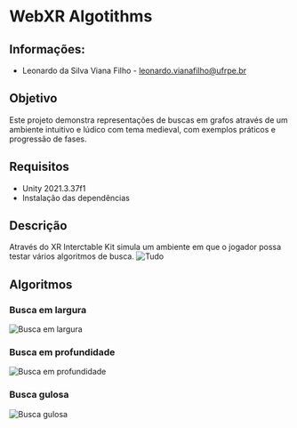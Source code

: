 # WebXR Algotithms

## Informações:

* Leonardo da Silva Viana Filho - leonardo.vianafilho@ufrpe.br

## Objetivo

Este projeto demonstra representações de buscas em grafos através de um ambiente intuitivo e lúdico com tema medieval, com exemplos práticos e progressão de fases.

## Requisitos

- Unity 2021.3.37f1
- Instalação das dependências

## Descrição

Através do XR Interctable Kit simula um ambiente em que o jogador possa testar vários algoritmos de busca.
![Tudo](https://github.com/user-attachments/assets/ca81b158-84ec-45fc-9047-c84295f43400)

## Algoritmos

### Busca em largura
![Busca em largura](https://github.com/user-attachments/assets/fa240fae-22d7-4ed6-8fda-e319b6cc3f6b)

### Busca em profundidade
![Busca em profundidade](https://github.com/user-attachments/assets/afe2b4fb-c765-445d-8e45-74ef61801b4e)

### Busca gulosa
![Busca gulosa](https://github.com/user-attachments/assets/ef118dfb-477b-4416-aee4-02ec303e785d)

